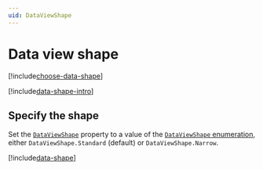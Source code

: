 ```yaml
---
uid: DataViewShape
---
```


# Data view shape

[!include[choose-data-shape](../../../add-organize-data/organize-data/data-views/_includes/choose-data-shape.md)]

[!include[data-shape-intro](../../../add-organize-data/organize-data/data-views/_includes/data-shape-intro.md)]

## Specify the shape

Set the [`DataViewShape`](xref:DataViewsQuickStartDefine#data-view-properties) property to a value of the [`DataViewShape` enumeration](xref:DataViewsQuickStartDefine#dataviewshape-enumeration), either `DataViewShape.Standard` (default) or `DataViewShape.Narrow`.

[!include[data-shape](../../../add-organize-data/organize-data/data-views/_includes/data-shape.md)]